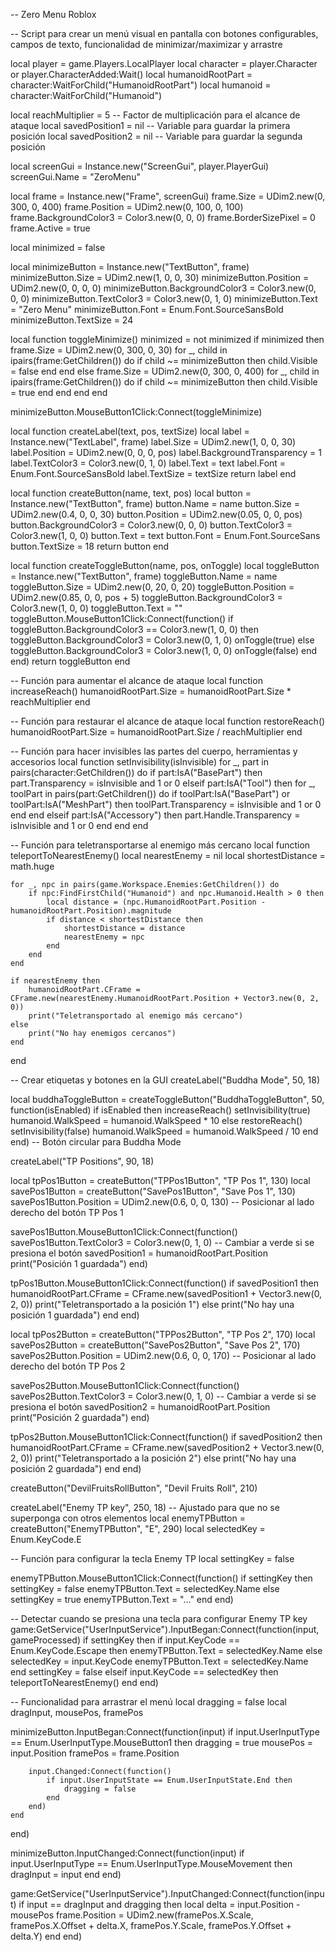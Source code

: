 -- Zero Menu Roblox

-- Script para crear un menú visual en pantalla con botones configurables, campos de texto, funcionalidad de minimizar/maximizar y arrastre

local player = game.Players.LocalPlayer
local character = player.Character or player.CharacterAdded:Wait()
local humanoidRootPart = character:WaitForChild("HumanoidRootPart")
local humanoid = character:WaitForChild("Humanoid")

local reachMultiplier = 5 -- Factor de multiplicación para el alcance de ataque
local savedPosition1 = nil -- Variable para guardar la primera posición
local savedPosition2 = nil -- Variable para guardar la segunda posición

local screenGui = Instance.new("ScreenGui", player.PlayerGui)
screenGui.Name = "ZeroMenu"

local frame = Instance.new("Frame", screenGui)
frame.Size = UDim2.new(0, 300, 0, 400)
frame.Position = UDim2.new(0, 100, 0, 100)
frame.BackgroundColor3 = Color3.new(0, 0, 0)
frame.BorderSizePixel = 0
frame.Active = true

local minimized = false

local minimizeButton = Instance.new("TextButton", frame)
minimizeButton.Size = UDim2.new(1, 0, 0, 30)
minimizeButton.Position = UDim2.new(0, 0, 0, 0)
minimizeButton.BackgroundColor3 = Color3.new(0, 0, 0)
minimizeButton.TextColor3 = Color3.new(0, 1, 0)
minimizeButton.Text = "Zero Menu"
minimizeButton.Font = Enum.Font.SourceSansBold
minimizeButton.TextSize = 24

local function toggleMinimize()
    minimized = not minimized
    if minimized then
        frame.Size = UDim2.new(0, 300, 0, 30)
        for _, child in ipairs(frame:GetChildren()) do
            if child ~= minimizeButton then
                child.Visible = false
            end
        end
    else
        frame.Size = UDim2.new(0, 300, 0, 400)
        for _, child in ipairs(frame:GetChildren()) do
            if child ~= minimizeButton then
                child.Visible = true
            end
        end
    end
end

minimizeButton.MouseButton1Click:Connect(toggleMinimize)

local function createLabel(text, pos, textSize)
    local label = Instance.new("TextLabel", frame)
    label.Size = UDim2.new(1, 0, 0, 30)
    label.Position = UDim2.new(0, 0, 0, pos)
    label.BackgroundTransparency = 1
    label.TextColor3 = Color3.new(0, 1, 0)
    label.Text = text
    label.Font = Enum.Font.SourceSansBold
    label.TextSize = textSize
    return label
end

local function createButton(name, text, pos)
    local button = Instance.new("TextButton", frame)
    button.Name = name
    button.Size = UDim2.new(0.4, 0, 0, 30)
    button.Position = UDim2.new(0.05, 0, 0, pos)
    button.BackgroundColor3 = Color3.new(0, 0, 0)
    button.TextColor3 = Color3.new(1, 0, 0)
    button.Text = text
    button.Font = Enum.Font.SourceSans
    button.TextSize = 18
    return button
end

local function createToggleButton(name, pos, onToggle)
    local toggleButton = Instance.new("TextButton", frame)
    toggleButton.Name = name
    toggleButton.Size = UDim2.new(0, 20, 0, 20)
    toggleButton.Position = UDim2.new(0.85, 0, 0, pos + 5)
    toggleButton.BackgroundColor3 = Color3.new(1, 0, 0)
    toggleButton.Text = ""
    toggleButton.MouseButton1Click:Connect(function()
        if toggleButton.BackgroundColor3 == Color3.new(1, 0, 0) then
            toggleButton.BackgroundColor3 = Color3.new(0, 1, 0)
            onToggle(true)
        else
            toggleButton.BackgroundColor3 = Color3.new(1, 0, 0)
            onToggle(false)
        end
    end)
    return toggleButton
end

-- Función para aumentar el alcance de ataque
local function increaseReach()
    humanoidRootPart.Size = humanoidRootPart.Size * reachMultiplier
end

-- Función para restaurar el alcance de ataque
local function restoreReach()
    humanoidRootPart.Size = humanoidRootPart.Size / reachMultiplier
end

-- Función para hacer invisibles las partes del cuerpo, herramientas y accesorios
local function setInvisibility(isInvisible)
    for _, part in pairs(character:GetChildren()) do
        if part:IsA("BasePart") then
            part.Transparency = isInvisible and 1 or 0
        elseif part:IsA("Tool") then
            for _, toolPart in pairs(part:GetChildren()) do
                if toolPart:IsA("BasePart") or toolPart:IsA("MeshPart") then
                    toolPart.Transparency = isInvisible and 1 or 0
                end
            end
        elseif part:IsA("Accessory") then
            part.Handle.Transparency = isInvisible and 1 or 0
        end
    end
end

-- Función para teletransportarse al enemigo más cercano
local function teleportToNearestEnemy()
    local nearestEnemy = nil
    local shortestDistance = math.huge

    for _, npc in pairs(game.Workspace.Enemies:GetChildren()) do
        if npc:FindFirstChild("Humanoid") and npc.Humanoid.Health > 0 then
            local distance = (npc.HumanoidRootPart.Position - humanoidRootPart.Position).magnitude
            if distance < shortestDistance then
                shortestDistance = distance
                nearestEnemy = npc
            end
        end
    end

    if nearestEnemy then
        humanoidRootPart.CFrame = CFrame.new(nearestEnemy.HumanoidRootPart.Position + Vector3.new(0, 2, 0))
        print("Teletransportado al enemigo más cercano")
    else
        print("No hay enemigos cercanos")
    end
end

-- Crear etiquetas y botones en la GUI
createLabel("Buddha Mode", 50, 18)

local buddhaToggleButton = createToggleButton("BuddhaToggleButton", 50, function(isEnabled)
    if isEnabled then
        increaseReach()
        setInvisibility(true)
        humanoid.WalkSpeed = humanoid.WalkSpeed * 10
    else
        restoreReach()
        setInvisibility(false)
        humanoid.WalkSpeed = humanoid.WalkSpeed / 10
    end
end) -- Botón circular para Buddha Mode

createLabel("TP Positions", 90, 18)

local tpPos1Button = createButton("TPPos1Button", "TP Pos 1", 130)
local savePos1Button = createButton("SavePos1Button", "Save Pos 1", 130)
savePos1Button.Position = UDim2.new(0.6, 0, 0, 130) -- Posicionar al lado derecho del botón TP Pos 1

savePos1Button.MouseButton1Click:Connect(function()
    savePos1Button.TextColor3 = Color3.new(0, 1, 0) -- Cambiar a verde si se presiona el botón
    savedPosition1 = humanoidRootPart.Position
    print("Posición 1 guardada")
end)

tpPos1Button.MouseButton1Click:Connect(function()
    if savedPosition1 then
        humanoidRootPart.CFrame = CFrame.new(savedPosition1 + Vector3.new(0, 2, 0))
        print("Teletransportado a la posición 1")
    else
        print("No hay una posición 1 guardada")
    end
end)

local tpPos2Button = createButton("TPPos2Button", "TP Pos 2", 170)
local savePos2Button = createButton("SavePos2Button", "Save Pos 2", 170)
savePos2Button.Position = UDim2.new(0.6, 0, 0, 170) -- Posicionar al lado derecho del botón TP Pos 2

savePos2Button.MouseButton1Click:Connect(function()
    savePos2Button.TextColor3 = Color3.new(0, 1, 0) -- Cambiar a verde si se presiona el botón
    savedPosition2 = humanoidRootPart.Position
    print("Posición 2 guardada")
end)

tpPos2Button.MouseButton1Click:Connect(function()
    if savedPosition2 then
        humanoidRootPart.CFrame = CFrame.new(savedPosition2 + Vector3.new(0, 2, 0))
        print("Teletransportado a la posición 2")
    else
        print("No hay una posición 2 guardada")
    end
end)

createButton("DevilFruitsRollButton", "Devil Fruits Roll", 210)

createLabel("Enemy TP key", 250, 18) -- Ajustado para que no se superponga con otros elementos
local enemyTPButton = createButton("EnemyTPButton", "E", 290)
local selectedKey = Enum.KeyCode.E

-- Función para configurar la tecla Enemy TP
local settingKey = false

enemyTPButton.MouseButton1Click:Connect(function()
    if settingKey then
        settingKey = false
        enemyTPButton.Text = selectedKey.Name
    else
        settingKey = true
        enemyTPButton.Text = "..."
    end
end)

-- Detectar cuando se presiona una tecla para configurar Enemy TP key
game:GetService("UserInputService").InputBegan:Connect(function(input, gameProcessed)
    if settingKey then
        if input.KeyCode == Enum.KeyCode.Escape then
            enemyTPButton.Text = selectedKey.Name
        else
            selectedKey = input.KeyCode
            enemyTPButton.Text = selectedKey.Name
        end
        settingKey = false
    elseif input.KeyCode == selectedKey then
        teleportToNearestEnemy()
    end
end)

-- Funcionalidad para arrastrar el menú
local dragging = false
local dragInput, mousePos, framePos

minimizeButton.InputBegan:Connect(function(input)
    if input.UserInputType == Enum.UserInputType.MouseButton1 then
        dragging = true
        mousePos = input.Position
        framePos = frame.Position

        input.Changed:Connect(function()
            if input.UserInputState == Enum.UserInputState.End then
                dragging = false
            end
        end)
    end
end)

minimizeButton.InputChanged:Connect(function(input)
    if input.UserInputType == Enum.UserInputType.MouseMovement then
        dragInput = input
    end
end)

game:GetService("UserInputService").InputChanged:Connect(function(input)
    if input == dragInput and dragging then
        local delta = input.Position - mousePos
        frame.Position = UDim2.new(framePos.X.Scale, framePos.X.Offset + delta.X, framePos.Y.Scale, framePos.Y.Offset + delta.Y)
    end
end)
